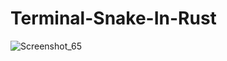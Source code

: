 # Terminal-Snake-In-Rust
 
![Screenshot_65](https://github.com/Faynot/Terminal-Snake-In-Rust/assets/119162922/9c2b43f9-44df-49f0-a9ba-3bda03b2ed46)
